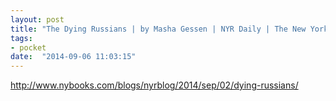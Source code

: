 ```yaml
---
layout: post
title: "The Dying Russians | by Masha Gessen | NYR Daily | The New York Review of Books"
tags:
- pocket
date:  "2014-09-06 11:03:15"
---
```


http://www.nybooks.com/blogs/nyrblog/2014/sep/02/dying-russians/

